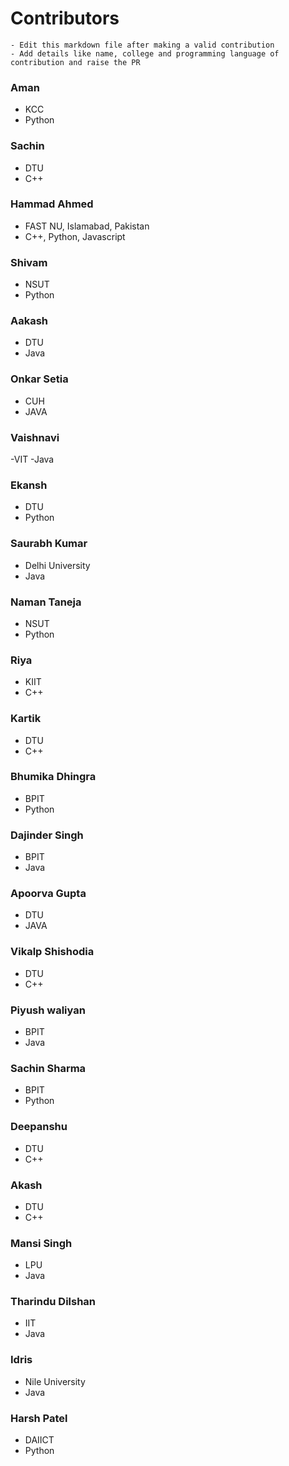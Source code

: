 # Contributors

```
- Edit this markdown file after making a valid contribution
- Add details like name, college and programming language of contribution and raise the PR
```

### Aman

- KCC
- Python

### Sachin

- DTU
- C++

### Hammad Ahmed

- FAST NU, Islamabad, Pakistan
- C++, Python, Javascript

### Shivam

- NSUT
- Python

### Aakash

- DTU
- Java

### Onkar Setia

- CUH
- JAVA

### Vaishnavi

-VIT
-Java

### Ekansh

- DTU
- Python

### Saurabh Kumar

- Delhi University
- Java

### Naman Taneja

- NSUT
- Python

### Riya

- KIIT
- C++

### Kartik

- DTU
- C++

### Bhumika Dhingra

- BPIT
- Python

### Dajinder Singh

- BPIT
- Java

### Apoorva Gupta

- DTU
- JAVA

### Vikalp Shishodia

- DTU
- C++

### Piyush waliyan

- BPIT
- Java

### Sachin Sharma

- BPIT
- Python

### Deepanshu

- DTU
- C++

### Akash

- DTU
- C++

### Mansi Singh

- LPU
- Java

### Tharindu Dilshan

- IIT
- Java

### Idris

- Nile University
- Java

### Harsh Patel

- DAIICT
- Python
